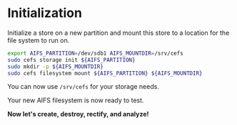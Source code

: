 # Initialization

Initialize a store on a new partition and mount this store to a location for
the file system to run on.

``` bash
export AIFS_PARTITION=/dev/sdb1 AIFS_MOUNTDIR=/srv/cefs
sudo cefs storage init ${AIFS_PARTITION}
sudo mkdir -p ${AIFS_MOUNTDIR}
sudo cefs filesystem mount ${AIFS_PARTITION} ${AIFS_MOUNTDIR}
```

You can now use `/srv/cefs` for your storage needs.

Your new AIFS filesystem is now ready to test.

**Now let's create, destroy, rectify, and analyze!**
